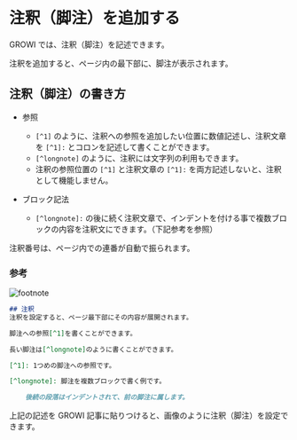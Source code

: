 # 注釈（脚注）を追加する

GROWI では、注釈（脚注）を記述できます。

注釈を追加すると、ページ内の最下部に、脚注が表示されます。

## 注釈（脚注）の書き方

- 参照
  - `[^1]` のように、注釈への参照を追加したい位置に数値記述し、注釈文章を `[^1]:` とコロンを記述して書くことができます。
  - `[^longnote]` のように、注釈には文字列の利用もできます。
  - 注釈の参照位置の `[^1]` と注釈文章の `[^1]:` を両方記述しないと、注釈として機能しません。

- ブロック記法
  - `[^longnote]:` の後に続く注釈文章で、インデントを付ける事で複数ブロックの内容を注釈文にできます。（下記参考を参照）

注釈番号は、ページ内での連番が自動で振られます。

### 参考

![footnote](/assets/images/footnote.png)


```markdown
## 注釈
注釈を設定すると、ページ最下部にその内容が展開されます。

脚注への参照[^1]を書くことができます。

長い脚注は[^longnote]のように書くことができます。

[^1]: 1つめの脚注への参照です。

[^longnote]: 脚注を複数ブロックで書く例です。

    後続の段落はインデントされて、前の脚注に属します。

```

上記の記述を GROWI 記事に貼りつけると、画像のように注釈（脚注）を設定できます。
